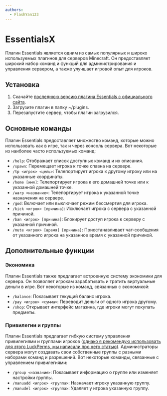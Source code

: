```yaml
---
authors:
  - FlashYan123
---
```


# EssentialsX

Плагин Essentials является одним из самых популярных и широко используемых плагинов для серверов Minecraft. Он предоставляет широкий набор команд и функций для администрирования и управления сервером, а также улучшает игровой опыт для игроков.

## Установка

1. Скачайте [последнюю версию плагина Essentials с официального сайта](https://essentialsx.net/downloads.html).
2. Загрузите плагин в папку ~/plugins.
3. Перезапустите сервер, чтобы плагин загрузился.

## Основные команды

Плагин Essentials предоставляет множество команд, которые можно использовать как в игре, так и через консоль сервера. Вот некоторые из наиболее часто используемых команд:

- `/help`: Отображает список доступных команд и их описания.
- `/spawn`: Перемещает игрока к точке спавна на сервере.
- `/tp <игрок> <цель>`: Телепортирует игрока к другому игроку или на указанные координаты.
- `/home [имя]`: Телепортирует игрока к его домашней точке или к указанной домашней точке.
- `/warp <название>`: Телепортирует игрока к указанной точке назначения на сервере.
- `/god`: Включает или выключает режим бессмертия для игрока.
- `/kick <игрок> [причина]`: Исключает игрока с сервера с указанной причиной.
- `/ban <игрок> [причина]`: Блокирует доступ игрока к серверу с указанной причиной.
- `/mute <игрок> [время] [причина]`: Приостанавливает чат-сообщения от указанного игрока на указанное время с указанной причиной.

## Дополнительные функции

### Экономика

Плагин Essentials также предлагает встроенную систему экономики для сервера. Он позволяет игрокам зарабатывать и тратить виртуальные деньги в игре. Вот некоторые из команд, связанных с экономикой:

- `/balance`: Показывает текущий баланс игрока.
- `/pay <игрок> <сумма>`: Переводит деньги от одного игрока другому.
- `/shop`: Открывает интерфейс магазина, где игроки могут покупать предметы.

### Привилегии и группы

Плагин Essentials предлагает гибкую систему управления привилегиями и группами игроков ([однако я рекомендую использовать для этого LuckPerms, мы написали про него статью](https://wiki.play2go.cloud/docs/faq/Minecraft/plugins/luckperms)). Администраторы сервера могут создавать свои собственные группы с разными наборами команд и разрешений. Вот некоторые команды, связанные с управлением привилегиями:

- `/group <название>`: Показывает информацию о группе или изменяет настройки группы.
- `/manuadd <игрок> <группа>`: Назначает игроку указанную группу.
- `/manudel <игрок> <группа>`: Удаляет у игрока указанную группу.
